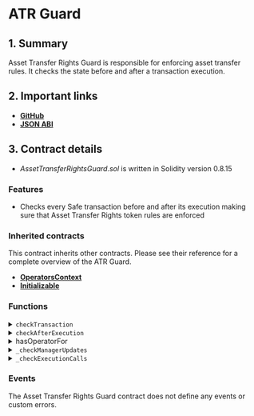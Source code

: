 # ATR Guard

## 1. Summary

Asset Transfer Rights Guard is responsible for enforcing asset transfer rules. It checks the state before and after a transaction execution.&#x20;

## 2. Important links

* [**GitHub**](https://github.com/PWNFinance/pwn_safe/blob/main/src/guard/AssetTransferRightsGuard.sol)
* [**JSON ABI**](/assets/AssetTransferRightsGuard.json)

## 3. Contract details

* _AssetTransferRightsGuard.sol_ is written in Solidity version 0.8.15

### Features

* Checks every Safe transaction before and after its execution making sure that Asset Transfer Rights token rules are enforced

### Inherited contracts

This contract inherits other contracts. Please see their reference for a complete overview of the ATR Guard.

* [**OperatorsContext**](operators-context.md)
* [**Initializable**](https://docs.openzeppelin.com/contracts/4.x/api/proxy#Initializable)

### Functions

<details>

<summary><code>checkTransaction</code></summary>

#### Overview

A hook called by the PWN Safe to check a transaction before its execution.

This function takes the transaction parameters as arguments (see [implementation](./#implementation)).

#### Implementation

```solidity
function checkTransaction(
	address to,
	uint256 /*value*/,
	bytes calldata data,
	Enum.Operation operation,
	uint256 safeTxGas,
	uint256 /*baseGas*/,
	uint256 gasPrice,
	address /*gasToken*/,
	address payable /*refundReceiver*/,
	bytes memory /*signatures*/,
	address /*msgSender*/ // msgSender is caller on safe, msg.sender is safe
) external {
	require(safeTxGas == 0, "Safe tx gas has to be 0 for tx to revert in case of failure");
	require(gasPrice == 0, "Gas price has to be 0 for tx to revert in case of failure");

	// Libraries has to be whitelisted
	if (operation == Enum.Operation.DelegateCall)
		require(whitelist.isWhitelistedLib(to), "Address is not whitelisted for delegatecalls");

	// Self authorization calls
	if (to == msg.sender)
		_checkManagerUpdates(data);

	// Trust ATR contract
	if (to != address(atr))
		_checkExecutionCalls(msg.sender, to, data);
}
```

</details>

<details>

<summary><code>checkAfterExecution</code></summary>

#### Overview

A hook called after transaction execution to make sure there's a correct ATR token balance.

This function takes the transaction hash and a boolean determining transaction success as arguments.&#x20;

#### Implementation

```solidity
function checkAfterExecution(bytes32 /*txHash*/, bool success) view external {
	if (success)
		require(atr.hasSufficientTokenizedBalance(msg.sender), "Insufficient tokenized balance");
}
```

</details>

<details id="hasoperatorfor">

<summary>hasOperatorFor</summary>

#### Overview

Check function to determine if a PWN Safe has approved operators for a specific asset collection. This function returns a boolean.&#x20;

This function takes two arguments supplied by the caller:

* `address`**`safeAddress`** - Address of the PWN Safe to check
* `address`**`assetAddress`** - Address of the asset collection to check

#### Implementation

```solidity
function hasOperatorFor(address safeAddress, address assetAddress) override(OperatorsContext, IAssetTransferRightsGuard) public view returns (bool) {
	// ERC777 defines `defaultOperators`
	address implementer = IERC1820Registry(ERC1820_REGISTRY_ADDRESS).getInterfaceImplementer(assetAddress, keccak256("ERC777Token"));
	if (implementer == assetAddress) {
		address[] memory defaultOperators = IERC777(assetAddress).defaultOperators();

		for (uint256 i; i < defaultOperators.length; ++i)
			if (IERC777(assetAddress).isOperatorFor(defaultOperators[i], safeAddress))
				return true;
	}

	return super.hasOperatorFor(safeAddress, assetAddress);
}
```

</details>

<details>

<summary><code>_checkManagerUpdates</code></summary>

#### Overview

This check ensures that invalid manager functions aren't called.

This function takes the transaction calldata as an argument and can be called only the Guard.&#x20;

#### Implementation

```solidity
function _checkManagerUpdates(bytes calldata data) pure private {
	// Get function selector from data
	bytes4 funcSelector = bytes4(data);

	// GuardManager.setGuard(address)
	if (funcSelector == 0xe19a9dd9) {
		revert("Cannot change ATR guard");
	}

	// ModuleManager.enableModule(address)
	else if (funcSelector == 0x610b5925) {
		revert("Cannot enable ATR module");
	}

	// ModuleManager.disableModule(address,address)
	else if (funcSelector == 0xe009cfde) {
		revert("Cannot disable ATR module");
	}

	// FallbackManager.setFallbackHandler(address)
	else if (funcSelector == 0xf08a0323) {
		revert("Cannot change fallback handler");
	}
}
```

</details>

<details>

<summary><code>_checkExecutionCalls</code></summary>

#### Overview

This check ensures that invalid transfer and approve functions aren't called if there's an ATR token minted for a specific collection.&#x20;

This function takes three arguments supplied by the ATR Guard:

* `address`**`safeAddress`** - Address of the PWN Safe that initiated the transaction
* `address`**`target`** - Target contract that is being called
* `bytes calldata`**`data`** - Transaction calldata

#### Implementation

```solidity
function _checkExecutionCalls(address safeAddress, address target, bytes calldata data) private {
	// Get function selector from data
	bytes4 funcSelector = bytes4(data);

	// ERC20/ERC721 - approve(address,uint256)
	if (funcSelector == 0x095ea7b3) {
		// Block any approve call if there is at least one tokenized asset from a collection
		require(atr.numberOfTokenizedAssetsFromCollection(safeAddress, target) == 0, "Some asset from collection has transfer right token minted");

		(address operator, uint256 amount) = abi.decode(data[4:], (address, uint256));

		// Safe don't need to track approved ERC721 asset ids, because it's possible to get this information from ERC721 contract directly.
		// ERC20 contract doesn't provide possibility to list all addresses that are approved to transfer asset on behalf of an owner.
		// That's why a safe has to track operators.

		_handleERC20Approval(safeAddress, target, operator, amount);
	}

	// ERC20 - increaseAllowance(address,uint256)
	else if (funcSelector == 0x39509351) {
		// Block any increaseAllowance call if there is at least one tokenized asset from a collection
		require(atr.numberOfTokenizedAssetsFromCollection(safeAddress, target) == 0, "Some asset from collection has transfer right token minted");

		(address operator, uint256 amount) = abi.decode(data[4:], (address, uint256));
		if (amount > 0) {
			_addOperator(safeAddress, target, operator);
		}
	}

	// ERC20 - decreaseAllowance(address,uint256)
	else if (funcSelector == 0xa457c2d7) {
		(address operator, uint256 amount) = abi.decode(data[4:], (address, uint256));
		try IERC20(target).allowance(safeAddress, operator) returns (uint256 allowance) {

			if (allowance <= amount) {
				_removeOperator(safeAddress, target, operator);
			}

		} catch {}
	}

	// ERC721/ERC1155 - setApprovalForAll(address,bool)
	else if (funcSelector == 0xa22cb465) {
		// Block any setApprovalForAll call if there is at least one tokenized asset from a collection
		require(atr.numberOfTokenizedAssetsFromCollection(safeAddress, target) == 0, "Some asset from collection has transfer right token minted");

		(address operator, bool approved) = abi.decode(data[4:], (address, bool));

		// Not ERC721 nor ERC1155 does provider direct way how to get list of approved operators.
		// That's why a wallet has to track them.

		if (approved) {
			_addOperator(safeAddress, target, operator);
		} else {
			_removeOperator(safeAddress, target, operator);
		}
	}

	// ERC777 - authorizeOperator(address)
	else if (funcSelector == 0x959b8c3f) {
		// Block any authorizeOperator call if there is at least one tokenized asset from a collection
		require(atr.numberOfTokenizedAssetsFromCollection(safeAddress, target) == 0, "Some asset from collection has transfer right token minted");

		address operator = abi.decode(data[4:], (address));
		_addOperator(safeAddress, target, operator);
	}

	// ERC777 - revokeOperator(address)
	else if (funcSelector == 0xfad8b32a) {
		address operator = abi.decode(data[4:], (address));
		_removeOperator(safeAddress, target, operator);
	}

	// ERC1363 - approveAndCall(address,uint256)
	else if (funcSelector == 0x3177029f) {
		// Block any approveAndCall call if there is at least one tokenized asset from a collection
		require(atr.numberOfTokenizedAssetsFromCollection(safeAddress, target) == 0, "Some asset from collection has transfer right token minted");

		(address operator, uint256 amount) = abi.decode(data[4:], (address, uint256));
		_handleERC20Approval(safeAddress, target, operator, amount);
	}

	// ERC1363 - approveAndCall(address,uint256,bytes)
	else if (funcSelector == 0xcae9ca51) {
		// Block any approveAndCall call if there is at least one tokenized asset from a collection
		require(atr.numberOfTokenizedAssetsFromCollection(safeAddress, target) == 0, "Some asset from collection has transfer right token minted");

		(address operator, uint256 amount,) = abi.decode(data[4:], (address, uint256, bytes));
		_handleERC20Approval(safeAddress, target, operator, amount);
	}
}
```

</details>

### Events

The Asset Transfer Rights Guard contract does not define any events or custom errors.
